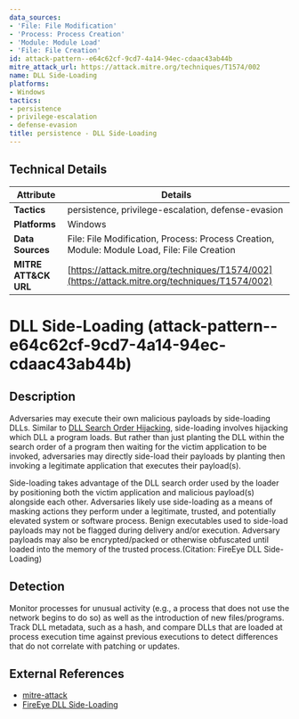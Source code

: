 ```yaml
---
data_sources:
- 'File: File Modification'
- 'Process: Process Creation'
- 'Module: Module Load'
- 'File: File Creation'
id: attack-pattern--e64c62cf-9cd7-4a14-94ec-cdaac43ab44b
mitre_attack_url: https://attack.mitre.org/techniques/T1574/002
name: DLL Side-Loading
platforms:
- Windows
tactics:
- persistence
- privilege-escalation
- defense-evasion
title: persistence - DLL Side-Loading
---
```


## Technical Details

| Attribute | Details |
|-----------|----------|
| **Tactics** | persistence, privilege-escalation, defense-evasion |
| **Platforms** | Windows |
| **Data Sources** | File: File Modification, Process: Process Creation, Module: Module Load, File: File Creation |
| **MITRE ATT&CK URL** | [https://attack.mitre.org/techniques/T1574/002](https://attack.mitre.org/techniques/T1574/002) |

# DLL Side-Loading (attack-pattern--e64c62cf-9cd7-4a14-94ec-cdaac43ab44b)

## Description
Adversaries may execute their own malicious payloads by side-loading DLLs. Similar to [DLL Search Order Hijacking](https://attack.mitre.org/techniques/T1574/001), side-loading involves hijacking which DLL a program loads. But rather than just planting the DLL within the search order of a program then waiting for the victim application to be invoked, adversaries may directly side-load their payloads by planting then invoking a legitimate application that executes their payload(s).

Side-loading takes advantage of the DLL search order used by the loader by positioning both the victim application and malicious payload(s) alongside each other. Adversaries likely use side-loading as a means of masking actions they perform under a legitimate, trusted, and potentially elevated system or software process. Benign executables used to side-load payloads may not be flagged during delivery and/or execution. Adversary payloads may also be encrypted/packed or otherwise obfuscated until loaded into the memory of the trusted process.(Citation: FireEye DLL Side-Loading)

## Detection
Monitor processes for unusual activity (e.g., a process that does not use the network begins to do so) as well as the introduction of new files/programs. Track DLL metadata, such as a hash, and compare DLLs that are loaded at process execution time against previous executions to detect differences that do not correlate with patching or updates.

## External References
- [mitre-attack](https://attack.mitre.org/techniques/T1574/002)
- [FireEye DLL Side-Loading](https://www.fireeye.com/content/dam/fireeye-www/global/en/current-threats/pdfs/rpt-dll-sideloading.pdf)
